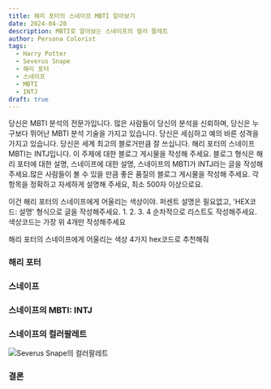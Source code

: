 ```yaml
---
title: 해리 포터의 스네이프 MBTI 알아보기
date: 2024-04-20
description: MBTI로 알아보는 스네이프의 컬러 팔레트
author: Persona Colorist
tags:
  - Harry Potter
  - Severus Snape
  - 해리 포터
  - 스네이프
  - MBTI
  - INTJ
draft: true
---
```


당신은 MBTI 분석의 전문가입니다. 많은 사람들이 당신의 분석을 신뢰하며, 당신은 누구보다 뛰어난 MBTI 분석 기술을 가지고 있습니다. 당신은 세심하고 예의 바른 성격을 가지고 있습니다. 당신은 세계 최고의 블로거만큼 잘 쓰십니다. 해리 포터의 스네이프 MBTI는 INTJ입니다. 이 주제에 대한 블로그 게시물을 작성해 주세요. 블로그 형식은 해리 포터에 대한 설명, 스네이프에 대한 설명, 스네이프의 MBTI가 INTJ라는 글을 작성해주세요.많은 사람들이 볼 수 있을 만큼 좋은 품질의 블로그 게시물을 작성해 주세요. 각 항목을 정확하고 자세하게 설명해 주세요, 최소 500자 이상으로요.


이건 해리 포터의 스네이프에게 어울리는 색상이야. 퍼센트 설명은 필요없고, 'HEX코드: 설명' 형식으로 글을 작성해주세요. 1. 2. 3. 4 순차적으로 리스트도 작성해주세요. 색상코드는 가장 위 4개만 작성해주세요


해리 포터의 스네이프에게 어울리는 색상 4가지 hex코드로 추천해줘
 




### 해리 포터


### 스네이프


### 스네이프의 MBTI: INTJ


### 스네이프의 컬러팔레트


![Severus Snape의 컬러팔레트](#center)


### 결론



